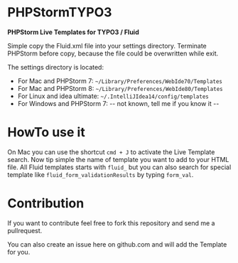 PHPStormTYPO3
=============

**PHPStorm Live Templates for TYPO3 / Fluid**

Simple copy the Fluid.xml file into your settings directory. Terminate PHPStorm before copy, because the file could be overwritten while exit.

The settings directory is located:

* For Mac and PHPStorm 7: `~/Library/Preferences/WebIde70/Templates`
* For Mac and PHPStorm 8: `~/Library/Preferences/WebIde80/Templates`
* For Linux and idea ultimate: `~/.IntelliJIdea14/config/templates`
* For Windows and PHPStorm 7: -- not known, tell me if you know it --

HowTo use it
============

On Mac you can use the shortcut `cmd + J` to activate the Live Template search. Now tip simple the name of template you want to add to your HTML file. All Fluid templates starts with `fluid_` but you can also search for special template like `fluid_form_validationResults` by typing `form_val`.


Contribution
============

If you want to contribute feel free to fork this repository and send me a pullrequest.

You can also create an issue here on github.com and will add the Template for you.
